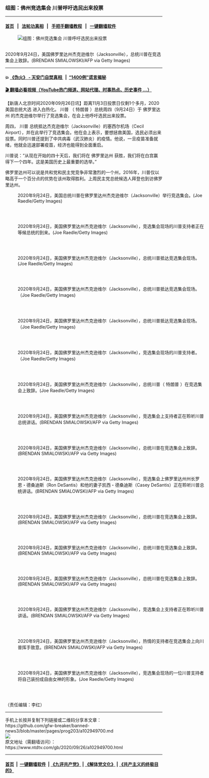 ### 组图：佛州竞选集会 川普呼吁选民出来投票
------------------------

#### [首页](https://github.com/gfw-breaker/banned-news3/blob/master/README.md) &nbsp;&nbsp;|&nbsp;&nbsp; [法轮功真相](https://github.com/begood0513/basic/blob/master/README.md)  &nbsp;&nbsp;|&nbsp;&nbsp; [手把手翻墙教程](https://github.com/gfw-breaker/guides/wiki)  &nbsp;&nbsp;|&nbsp;&nbsp; [一键翻墙软件](https://github.com/gfw-breaker/nogfw/blob/master/README.md)  



<div><div class="featured_image">
 <figure>
  <img alt="组图：佛州竞选集会 川普呼吁选民出来投票" src="https://i.ntdtv.com/assets/uploads/2020/09/GettyImages-1228694875-600x400-2-800x450.jpg"/>
 </figure><br/>
 <span class="caption">
  2020年9月24日，美国佛罗里达州杰克逊维尔（Jacksonville），总统川普在竞选集会上致辞。(BRENDAN SMIALOWSKI/AFP via Getty Images)
 </span>
</div>
</div><hr/>

#### 💥 [《伪火》 - 天安门自焚真相 ](http://158.247.195.190:10000/videos/blog/weihuo.html)&nbsp; |&nbsp; [“1400例”谎言揭秘  ](http://158.247.195.190:10000/videos/blog/jiexi1400.html)

#### [ 🎬  翻墙必看视频（YouTube热门频道、网站代理、时事热点、历史事件 ...）](https://github.com/gfw-breaker/links/blob/master/banned.md)

<div><div class="post_content" itemprop="articleBody">
 <p>
  【新唐人北京时间2020年09月26日讯】距离11月3日投票日仅剩1个多月，2020
  <ok href="https://www.ntdtv.com/gb/美国总统大选.htm">
   美国总统大选
  </ok>
  进入白热化。
  <ok href="https://www.ntdtv.com/gb/川普.htm">
   川普
  </ok>
  （
  <ok href="https://www.ntdtv.com/gb/特朗普.htm">
   特朗普
  </ok>
  ）总统周四（9月24日）于
  <ok href="https://www.ntdtv.com/gb/佛罗里达州.htm">
   佛罗里达州
  </ok>
  的杰克逊维尔举行了竞选集会，在会上他呼吁选民出来投票。
 </p>
 <p>
  周四，
  <ok href="https://www.ntdtv.com/gb/川普.htm">
   川普
  </ok>
  总统抵达杰克逊维尔（Jacksonville）的塞西尔机场（Cecil Airport），并在此举行了竞选集会。他在会上表示，要想拯救美国，选民必须出来投票。同时川普还提到了中共病毒（武汉肺炎）的疫情。他说，一旦疫苗准备就绪，他就会迅速部署疫苗，经济也能得到全面重启。
 </p>
 <p>
  川普说：“从现在开始的四十天后，我们将在
  <ok href="https://www.ntdtv.com/gb/佛罗里达州.htm">
   佛罗里达州
  </ok>
  获胜，我们将在白宫赢得下一个四年。这是美国历史上最重要的选举。”
 </p>
 <p>
  佛罗里达州可以说是共和党和民主党竞争非常激烈的一个州，2016年，川普仅以略高于一个百分点的优势在该州取得胜利。上周民主党总统候选人拜登也到访佛罗里达州。
 </p>
 <figure class="wp-caption alignnone" id="attachment_102949753" style="width: 600px">
  <img alt="" class="size-full wp-image-102949753" src="https://i.ntdtv.com/assets/uploads/2020/09/GettyImages-1276533883.jpg">
   <br/><figcaption class="wp-caption-text">
    2020年9月24日，美国总统川普在佛罗里达州杰克逊维尔（Jacksonville）举行竞选集会。(Joe Raedle/Getty Images)
   </figcaption><br/>
  </img>
 </figure><br/>
 <figure class="wp-caption alignnone" id="attachment_102949726" style="width: 600px">
  <img alt="" class="size-full wp-image-102949726" src="https://i.ntdtv.com/assets/uploads/2020/09/GettyImages-1276512770-600x434.jpg">
   <br/><figcaption class="wp-caption-text">
    2020年9月24日，美国佛罗里达州杰克逊维尔（Jacksonville），竞选集会现场的川普支持者正在等候总统的到来。(Joe Raedle/Getty Images)
   </figcaption><br/>
  </img>
 </figure><br/>
 <figure class="wp-caption alignnone" id="attachment_102949727" style="width: 600px">
  <img alt="" class="size-full wp-image-102949727" src="https://i.ntdtv.com/assets/uploads/2020/09/GettyImages-1276529807-600x400.jpg"/>
  <br/><figcaption class="wp-caption-text">
   2020年9月24日，美国佛罗里达州杰克逊维尔（Jacksonville），总统川普抵达竞选集会现场。(Joe Raedle/Getty Images)
  </figcaption><br/>
 </figure><br/>
 <figure class="wp-caption alignnone" id="attachment_102949752" style="width: 600px">
  <img alt="" class="size-full wp-image-102949752" src="https://i.ntdtv.com/assets/uploads/2020/09/GettyImages-1276529767.jpg"/>
  <br/><figcaption class="wp-caption-text">
   2020年9月24日，美国佛罗里达州杰克逊维尔（Jacksonville），总统川普抵达竞选集会现场。（Joe Raedle/Getty Images)
  </figcaption><br/>
 </figure><br/>
 <figure class="wp-caption alignnone" id="attachment_102949751" style="width: 600px">
  <img alt="" class="size-full wp-image-102949751" src="https://i.ntdtv.com/assets/uploads/2020/09/GettyImages-1276529765.jpg"/>
  <br/><figcaption class="wp-caption-text">
   2020年9月24日，美国佛罗里达州杰克逊维尔（Jacksonville），总统川普抵达竞选集会现场。（Joe Raedle/Getty Images)
  </figcaption><br/>
 </figure><br/>
 <figure class="wp-caption alignnone" id="attachment_102949750" style="width: 600px">
  <img alt="" class="size-full wp-image-102949750" src="https://i.ntdtv.com/assets/uploads/2020/09/GettyImages-1276517300.jpg"/>
  <br/><figcaption class="wp-caption-text">
   2020年9月24日，美国佛罗里达州杰克逊维尔（Jacksonville），竞选集会现场的川普支持者。（Joe Raedle/Getty Images)
  </figcaption><br/>
 </figure><br/>
 <figure class="wp-caption alignnone" id="attachment_102949747" style="width: 600px">
  <img alt="" class="wp-image-102949747 size-full" src="https://i.ntdtv.com/assets/uploads/2020/09/GettyImages-1276530094.jpg"/>
  <br/><figcaption class="wp-caption-text">
   2020年9月24日，美国佛罗里达州杰克逊维尔（Jacksonville），总统川普（
   <ok href="https://www.ntdtv.com/gb/特朗普.htm">
    特朗普
   </ok>
   ）在竞选集会上致辞。(Joe Raedle/Getty Images)
  </figcaption><br/>
 </figure><br/>
 <figure class="wp-caption alignnone" id="attachment_102949716" style="width: 600px">
  <img alt="" class="size-full wp-image-102949716" src="https://i.ntdtv.com/assets/uploads/2020/09/GettyImages-1228694135-600x400.jpg"/>
  <br/><figcaption class="wp-caption-text">
   2020年9月24日，美国佛罗里达州杰克逊维尔（Jacksonville），竞选集会上支持者正在聆听川普总统讲话。(BRENDAN SMIALOWSKI/AFP via Getty Images)
  </figcaption><br/>
 </figure><br/>
 <figure class="wp-caption alignnone" id="attachment_102949717" style="width: 600px">
  <img alt="" class="size-full wp-image-102949717" src="https://i.ntdtv.com/assets/uploads/2020/09/GettyImages-1228694251-600x400.jpg"/>
  <br/><figcaption class="wp-caption-text">
   2020年9月24日，美国佛罗里达州杰克逊维尔（Jacksonville），总统川普在竞选集会上致辞。(BRENDAN SMIALOWSKI/AFP via Getty Images)
  </figcaption><br/>
 </figure><br/>
 <figure class="wp-caption alignnone" id="attachment_102949718" style="width: 600px">
  <img alt="" class="size-full wp-image-102949718" src="https://i.ntdtv.com/assets/uploads/2020/09/GettyImages-1228694291-600x400.jpg"/>
  <br/><figcaption class="wp-caption-text">
   2020年9月24日，美国佛罗里达州杰克逊维尔（Jacksonville），竞选集会上佛罗里达州州长罗恩・德桑迪斯（Ron DeSantis）和他的妻子凯西・德桑迪斯（Casey DeSantis）正在聆听川普总统讲话。(BRENDAN SMIALOWSKI/AFP via Getty Images)
  </figcaption><br/>
 </figure><br/>
 <figure class="wp-caption alignnone" id="attachment_102949719" style="width: 600px">
  <img alt="" class="size-full wp-image-102949719" src="https://i.ntdtv.com/assets/uploads/2020/09/GettyImages-1228694354-600x400.jpg"/>
  <br/><figcaption class="wp-caption-text">
   2020年9月24日，美国佛罗里达州杰克逊维尔（Jacksonville），总统川普在竞选集会上致辞。(BRENDAN SMIALOWSKI/AFP via Getty Images)
  </figcaption><br/>
 </figure><br/>
 <figure class="wp-caption alignnone" id="attachment_102949720" style="width: 600px">
  <img alt="" class="size-full wp-image-102949720" src="https://i.ntdtv.com/assets/uploads/2020/09/GettyImages-1228694419-600x400.jpg"/>
  <br/><figcaption class="wp-caption-text">
   2020年9月24日，美国佛罗里达州杰克逊维尔（Jacksonville），总统川普在竞选集会上致辞。(BRENDAN SMIALOWSKI/AFP via Getty Images)
  </figcaption><br/>
 </figure><br/>
 <figure class="wp-caption alignnone" id="attachment_102949721" style="width: 600px">
  <img alt="" class="size-full wp-image-102949721" src="https://i.ntdtv.com/assets/uploads/2020/09/GettyImages-1228694440-600x400.jpg"/>
  <br/><figcaption class="wp-caption-text">
   2020年9月24日，美国佛罗里达州杰克逊维尔（Jacksonville），总统川普在竞选集会上致辞。(BRENDAN SMIALOWSKI/AFP via Getty Images)
  </figcaption><br/>
 </figure><br/>
 <figure class="wp-caption alignnone" id="attachment_102949722" style="width: 600px">
  <img alt="" class="size-full wp-image-102949722" src="https://i.ntdtv.com/assets/uploads/2020/09/GettyImages-1228694720-600x400.jpg"/>
  <br/><figcaption class="wp-caption-text">
   2020年9月24日，美国佛罗里达州杰克逊维尔（Jacksonville），竞选集会上支持者正在聆听川普讲话。(BRENDAN SMIALOWSKI/AFP via Getty Images)
  </figcaption><br/>
 </figure><br/>
 <figure class="wp-caption alignnone" id="attachment_102949724" style="width: 600px">
  <img alt="" class="size-full wp-image-102949724" src="https://i.ntdtv.com/assets/uploads/2020/09/GettyImages-1228695101-600x400.jpg"/>
  <br/><figcaption class="wp-caption-text">
   2020年9月24日，美国佛罗里达州杰克逊维尔（Jacksonville），热情的支持者在竞选集会上向川普挥手致意。(BRENDAN SMIALOWSKI/AFP via Getty Images)
  </figcaption><br/>
 </figure><br/>
 <figure class="wp-caption alignnone" id="attachment_102949725" style="width: 600px">
  <img alt="" class="size-full wp-image-102949725" src="https://i.ntdtv.com/assets/uploads/2020/09/GettyImages-1276512723-600x400.jpg"/>
  <br/><figcaption class="wp-caption-text">
   2020年9月24日，美国佛罗里达州杰克逊维尔（Jacksonville），竞选集会现场的一位川普支持者将自己装扮成自由女神的形象。(Joe Raedle/Getty Images)
  </figcaption><br/>
 </figure><br/>
 <p>
  （责任编辑：李红）
 </p>
 <div class="single_ad">
 </div>
</div>
</div>
<hr/>
手机上长按并复制下列链接或二维码分享本文章：<br/>
https://github.com/gfw-breaker/banned-news3/blob/master/pages/prog203/a102949700.md <br/>
<a href='https://github.com/gfw-breaker/banned-news3/blob/master/pages/prog203/a102949700.md'><img src='https://github.com/gfw-breaker/banned-news3/blob/master/pages/prog203/a102949700.md.png'/></a> <br/>
原文地址（需翻墙访问）：https://www.ntdtv.com/gb/2020/09/26/a102949700.html


------------------------
#### [首页](https://github.com/gfw-breaker/banned-news3/blob/master/README.md) &nbsp;|&nbsp; [一键翻墙软件](https://github.com/gfw-breaker/nogfw/blob/master/README.md) &nbsp;| [《九评共产党》](https://github.com/gfw-breaker/9ping.md/blob/master/README.md#九评之一评共产党是什么) | [《解体党文化》](https://github.com/gfw-breaker/jtdwh.md/blob/master/README.md) | [《共产主义的终极目的》](https://github.com/gfw-breaker/gczydzjmd.md/blob/master/README.md)


<img src='http://gfw-breaker.win/banned-news3/pages/prog203/a102949700.md' width='0px' height='0px'/>